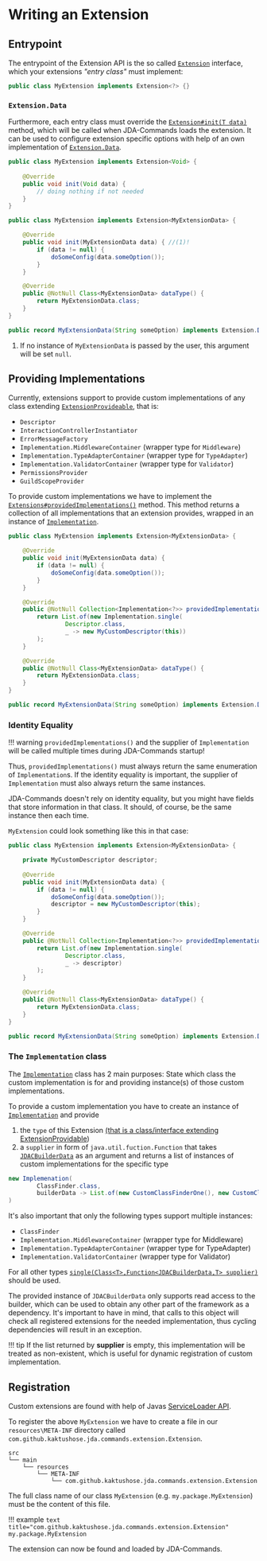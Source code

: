 # Writing an Extension

## Entrypoint

The entrypoint of the Extension API is the so called
[`Extension`](https://kaktushose.github.io/jda-commands/javadocs/4/io.github.kaktushose.jda.commands.core/com/github/kaktushose/jda/commands/extension/Extension.html)
interface, which your extensions _"entry class"_ must implement:

```java
public class MyExtension implements Extension<?> {}
```

### `Extension.Data`

Furthermore, each entry class must override the [`Extension#init(T data)`](https://kaktushose.github.io/jda-commands/javadocs/4/io.github.kaktushose.jda.commands.core/com/github/kaktushose/jda/commands/extension/Extension.html#init(T)) method,
which will be called when JDA-Commands loads the extension. It can be used to configure extension specific options with help of
an own implementation of
[`Extension.Data`](https://kaktushose.github.io/jda-commands/javadocs/4/io.github.kaktushose.jda.commands.core/com/github/kaktushose/jda/commands/extension/Extension.Data.html).

```java
public class MyExtension implements Extension<Void> {
    
    @Override
    public void init(Void data) {
        // doing nothing if not needed
    }
}

public class MyExtension implements Extension<MyExtensionData> {

    @Override
    public void init(MyExtensionData data) { //(1)!
        if (data != null) {
            doSomeConfig(data.someOption());
        }
    }

    @Override
    public @NotNull Class<MyExtensionData> dataType() {
        return MyExtensionData.class;
    }
}

public record MyExtensionData(String someOption) implements Extension.Data {}
```

1. If no instance of `MyExtensionData` is passed by the user, this argument will be set `null`.

## Providing Implementations
Currently, extensions support to provide custom implementations of any class extending
[`ExtensionProvideable`](https://kaktushose.github.io/jda-commands/javadocs/4/io.github.kaktushose.jda.commands.core/com/github/kaktushose/jda/commands/extension/Implementation.ExtensionProvidable.html),
that is:

- `Descriptor`
- `InteractionControllerInstantiator`
- `ErrorMessageFactory`
- `Implementation.MiddlewareContainer` (wrapper type for `Middleware`)
- `Implementation.TypeAdapterContainer` (wrapper type for `TypeAdapter`)
- `Implementation.ValidatorContainer` (wrapper type for `Validator`)
- `PermissionsProvider`
- `GuildScopeProvider`

To provide custom implementations we have to implement the [`Extensions#providedImplementations()`](https://kaktushose.github.io/jda-commands/javadocs/4/io.github.kaktushose.jda.commands.core/com/github/kaktushose/jda/commands/extension/Extension.html#providedImplementations()) method.
This method returns a collection of all implementations that an extension provides, wrapped in an instance of
[`Implementation`](https://kaktushose.github.io/jda-commands/javadocs/4/io.github.kaktushose.jda.commands.core/com/github/kaktushose/jda/commands/extension/Implementation.html).

```java
public class MyExtension implements Extension<MyExtensionData> {

    @Override
    public void init(MyExtensionData data) {
        if (data != null) {
            doSomeConfig(data.someOption());
        }
    }

    @Override
    public @NotNull Collection<Implementation<?>> providedImplementations() {
        return List.of(new Implementation.single(
                Descriptor.class,
                _ -> new MyCustomDescriptor(this))
        );
    }

    @Override
    public @NotNull Class<MyExtensionData> dataType() {
        return MyExtensionData.class;
    }
}

public record MyExtensionData(String someOption) implements Extension.Data {}
```

### Identity Equality
!!! warning
    `providedImplementations()` and the supplier of `Implementation` will be called
    multiple times during JDA-Commands startup!

Thus, `providedImplementations()` must always return the same enumeration of `Implementation`s. If the identity 
equality is important, the supplier of `Implementation` must also always return the same instances.

JDA-Commands doesn't rely on identity equality, but you might have fields that store information in that class.
It should, of course, be the same instance then each time. 

`MyExtension` could look something like this in that case:

```java
public class MyExtension implements Extension<MyExtensionData> {

    private MyCustomDescriptor descriptor;
    
    @Override
    public void init(MyExtensionData data) {
        if (data != null) {
            doSomeConfig(data.someOption());
            descriptor = new MyCustomDescriptor(this);
        }
    }

    @Override
    public @NotNull Collection<Implementation<?>> providedImplementations() {
        return List.of(new Implementation.single(
                Descriptor.class,
                _ -> descriptor)
        );
    }

    @Override
    public @NotNull Class<MyExtensionData> dataType() {
        return MyExtensionData.class;
    }
}

public record MyExtensionData(String someOption) implements Extension.Data {}
```

### The `Implementation` class
The [`Implementation`](https://kaktushose.github.io/jda-commands/javadocs/4/io.github.kaktushose.jda.commands.core/com/github/kaktushose/jda/commands/extension/Implementation.html)
class has 2 main purposes: State which class the custom implementation is for and providing instance(s) of those custom implementations.

To provide a custom implementation you have to create an instance of [`Implementation`](https://kaktushose.github.io/jda-commands/javadocs/4/io.github.kaktushose.jda.commands.core/com/github/kaktushose/jda/commands/extension/Implementation.html) and provide

1. the `type` of this Extension [(that is a class/interface extending ExtensionProvidable](#providing-implementations))
2. a `supplier` in form of `java.util.fuction.Function` that takes
  [`JDACBuilderData`](https://kaktushose.github.io/jda-commands/javadocs/4/io.github.kaktushose.jda.commands.core/com/github/kaktushose/jda/commands/extension/JDACBuilderData.html)
  as an argument and returns a list of instances of custom implementations for the specific type


```java title="Example for ClassFinder"
new Implemenation(
        ClassFinder.class,
        builderData -> List.of(new CustomClassFinderOne(), new CustomClassFinderSecond(builderData.descriptor()))
)
```

It's also important that only the following types support multiple instances:

- `ClassFinder`
- `Implementation.MiddlewareContainer` (wrapper type for Middleware)
- `Implementation.TypeAdapterContainer` (wrapper type for TypeAdapter)
- `Implementation.ValidatorContainer` (wrapper type for Validator)

For all other types
[`single(Class<T>,Function<JDACBuilderData,T> supplier)`](https://kaktushose.github.io/jda-commands/javadocs/4/io.github.kaktushose.jda.commands.core/com/github/kaktushose/jda/commands/extension/Implementation.html#single(java.lang.Class,java.util.function.Function))
should be used.

The provided instance of `JDACBuilderData` only supports read access to the builder, which can be used to obtain any other
part of the framework as a dependency. It's important to have in mind, that calls to this object will check all registered
extensions for the needed implementation, thus cycling dependencies will result in an exception.

!!! tip
    If the list returned by **supplier** is empty, this implementation will be treated as non-existent, 
    which is useful for dynamic registration of custom implementation.

## Registration
Custom extensions are found with help of Javas [ServiceLoader API](https://docs.oracle.com/javase/8/docs/api/java/util/ServiceLoader.html).

To register the above `MyExtension` we have to create a file in our `resources\META-INF` directory called
`com.github.kaktushose.jda.commands.extension.Extension`.

```
src
└── main
    └── resources
        └── META-INF
            └── com.github.kaktushose.jda.commands.extension.Extension
```

The full class name of our class `MyExtension` (e.g. `my.package.MyExtension`) must be the content of this file.

!!! example
    ```text title="com.github.kaktushose.jda.commands.extension.Extension"
    my.package.MyExtension
    ```

The extension can now be found and loaded by JDA-Commands.